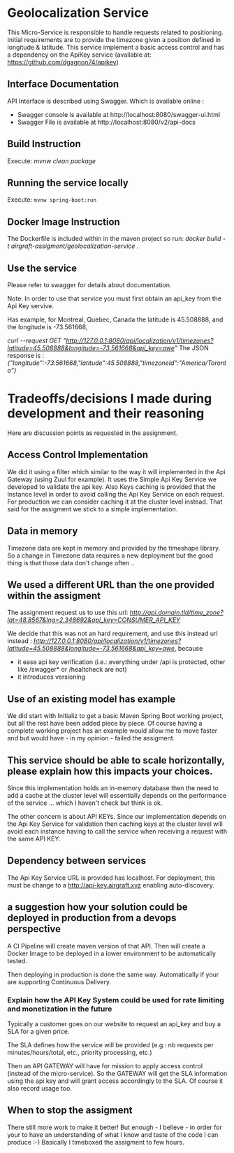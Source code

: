 # Geolocalization Service
This Micro-Service is responsible to handle requests related to positioning. 
Initial requirements are to provide the timezone given a position defined in longitude & latitude.
This service implement a basic access control and has a dependency on the ApiKey service 
(available at: https://github.com/dgagnon74/apikey)

## Interface Documentation
API Interface is described using Swagger. Which is available online : 
- Swagger console is available at http://localhost:8080/swagger-ui.html
- Swagger File is available at http://localhost:8080/v2/api-docs

## Build Instruction
Execute: _mvnw clean package_

## Running the service locally
Execute: `mvnw spring-boot:run`

## Docker Image Instruction
The Dockerfile is included within in the maven project so run:
_docker build -t airgraft-assigment/geolocalization-service ._

## Use the service
Please refer to swagger for details about documentation.

Note: In order to use that service you must first obtain an api_key from the Api Key servive.

Has example, for Montreal, Quebec, Canada the latitude is 45.508888, and the longitude is -73.561668,  

_curl --request GET "http://127.0.0.1:8080/api/localization/v1/timezones?latitude=45.508888&longitude=-73.561668&api_key=awe"_
The JSON response is :
_{"longitude":-73.561668,"latitude":45.508888,"timezoneId":"America/Toronto"}_

# Tradeoffs/decisions I made during development and their reasoning
Here are discussion points as requested in the assignment.

## Access Control Implementation
We did it using a filter which similar to the way it will implemented in the Api Gateway (using Zuul for example).
It uses the Simple Api Key Service we developed to validate the api key. 
Also Keys caching is provided that the Instance level in order to avoid calling the Api Key Service on each request. 
For production we can consider caching it at the cluster level instead. 
That said for the assigment we stick to a simple implementation.

## Data in memory
Timezone data are kept in memory and provided by the timeshape library. 
So a change in Timezone data requires a new deployment but the good thing is that those data don't change often ..
 
## We used a different URL than the one provided within the assigment
The assignment request us to use this url:  _http://api.domain.tld/time_zone?lat=48.8567&lng=2.348692&api_key=CONSUMER_API_KEY_

We decide that this was not an hard requirement, and use this instead url instead :
_http://127.0.0.1:8080/api/localization/v1/timezones?latitude=45.508888&longitude=-73.561668&api_key=awe_, because
- it ease api key verification (i.e.: everything under /api is protected, other like /swagger* or /healtcheck are not) 
- it introduces versioning

## Use of an existing model has example
We did start with Initializ to get a basic Maven Spring Boot working project, but all the rest have 
been added piece by piece. Of course having a complete working project has an example would allow 
me to move faster and but would have - in my opinion - failed the assigment.

## This service should be able to scale horizontally, please explain how this impacts your choices.
Since this implementation holds an in-memory database then the need to add a cache at the cluster level will essentially 
depends on the performance of the service ... which I haven't check but think is ok. 

The other concern is about API KEYs. Since our implementation depends on the Api Key Service for validation then 
caching keys at the cluster level will avoid each instance having to call the service when receiving a request with 
the same API KEY.

## Dependency between services
The Api Key Service URL is provided has localhost. For deployment, this must be change to a http://api-key.airgraft.xyz enabling auto-discovery.

## a suggestion how your solution could be deployed in production from a devops perspective
A CI Pipeline will create maven version of that API. Then will create a Docker Image to be deployed in a lower environment to 
be automatically tested.

Then deploying in production is done the same way. Automatically if your are supporting Continuous Delivery.
### Explain how the API Key System could be used for rate limiting and monetization in the future
Typically a customer goes on our website to request an api_key and buy a SLA for a given price. 

The SLA defines how the service will be provided (e.g.: nb requests per minutes/hours/total, etc., priority processing, etc.)

Then an API GATEWAY will have for mission to apply access control (instead of the micro-service). 
So the GATEWAY will get the SLA information using the api key and will grant access accordingly 
to the SLA. Of course it also record usage too.

## When to stop the assigment
There still more work to make it better! But enough - I believe - in order for your
to have an understanding of what I know and taste of the code I can produce :-) 
Basically I timeboxed the assigment to few hours.
